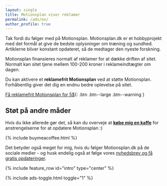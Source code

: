 ```yaml
---
layout: single
title: Motionsplan viser reklamer
permalink: /ads/on/
author_profile: true
---
```

Tak fordi du følger med på Motionsplan. Motionsplan.dk er et hobbyprojekt med det formål at give de bedste oplysninger om træning og sundhed. Artiklerne bliver konstant opdateret, så de medtager den nyeste forskning.

Motionsplan finansieres normalt af reklamer for at dække driften af sitet. Normalt kan sitet tjene mellem 100-200 kroner i reklameindtægter om dagen.

Du kan aktivere et **reklamefrit Motionsplan** ved at støtte Motionsplan. Forhåbentlig giver det dig en endnu bedre oplevelse på sitet.

[Få reklamefrit Motionsplan for 5$](https://www.buymeacoffee.com/l/Gi0SBcuPF){: .btn .btn--large .btn--warning }

## Støt på andre måder

Hvis du ikke allerede gør det, så kan du overveje at **[købe mig en kaffe](https://www.buymeacoffee.com/lsolesen/)** for anstrengelserne for at opdatere Motionsplan :)

{% include buymeacoffee.html %}

Det betyder også meget for mig, hvis du følger Motionsplan.dk på de sociale medier - og husk endelig også at følge vores [nyhedsbrev og få gratis opdateringer](/nyhedsbrev/).

{% include feature_row id="intro" type="center" %}

{% include ads-toggle.html toggle="1" %}

